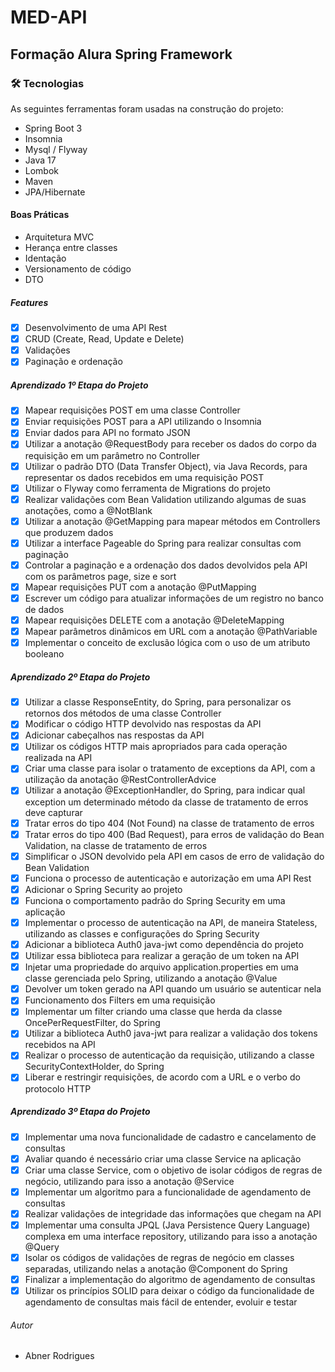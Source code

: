 # MED-API

## Formação Alura Spring Framework


### 🛠 Tecnologias

As seguintes ferramentas foram usadas na construção do projeto:

- Spring Boot 3
- Insomnia 
- Mysql / Flyway
- Java 17
- Lombok
- Maven
- JPA/Hibernate

#### Boas Práticas

- Arquitetura MVC
- Herança entre classes
- Identação
- Versionamento de código
- DTO

##### Features

- [x] Desenvolvimento de uma API Rest 
- [x] CRUD (Create, Read, Update e Delete) 
- [x] Validações
- [x] Paginação e ordenação

##### Aprendizado 1º Etapa do Projeto

- [x] Mapear requisições POST em uma classe Controller 
- [x] Enviar requisições POST para a API utilizando o Insomnia
- [x] Enviar dados para API no formato JSON
- [x] Utilizar a anotação @RequestBody para receber os dados do corpo da requisição em um parâmetro no Controller
- [x] Utilizar o padrão DTO (Data Transfer Object), via Java Records, para representar os dados recebidos em uma requisição POST
- [x] Utilizar o Flyway como ferramenta de Migrations do projeto
- [x] Realizar validações com Bean Validation utilizando algumas de suas anotações, como a @NotBlank
- [x] Utilizar a anotação @GetMapping para mapear métodos em Controllers que produzem dados
- [x] Utilizar a interface Pageable do Spring para realizar consultas com paginação
- [x] Controlar a paginação e a ordenação dos dados devolvidos pela API com os parâmetros page, size e sort
- [x] Mapear requisições PUT com a anotação @PutMapping
- [x] Escrever um código para atualizar informações de um registro no banco de dados
- [x] Mapear requisições DELETE com a anotação @DeleteMapping
- [x] Mapear parâmetros dinâmicos em URL com a anotação @PathVariable
- [x] Implementar o conceito de exclusão lógica com o uso de um atributo booleano

##### Aprendizado 2º Etapa do Projeto
- [x] Utilizar a classe ResponseEntity, do Spring, para personalizar os retornos dos métodos de uma classe Controller
- [x] Modificar o código HTTP devolvido nas respostas da API
- [x] Adicionar cabeçalhos nas respostas da API
- [x] Utilizar os códigos HTTP mais apropriados para cada operação realizada na API
- [x] Criar uma classe para isolar o tratamento de exceptions da API, com a utilização da anotação @RestControllerAdvice
- [x] Utilizar a anotação @ExceptionHandler, do Spring, para indicar qual exception um determinado método da classe de tratamento de erros deve capturar
- [x] Tratar erros do tipo 404 (Not Found) na classe de tratamento de erros
- [x] Tratar erros do tipo 400 (Bad Request), para erros de validação do Bean Validation, na classe de tratamento de erros
- [x] Simplificar o JSON devolvido pela API em casos de erro de validação do Bean Validation
- [x] Funciona o processo de autenticação e autorização em uma API Rest
- [x] Adicionar o Spring Security ao projeto
- [x] Funciona o comportamento padrão do Spring Security em uma aplicação
- [x] Implementar o processo de autenticação na API, de maneira Stateless, utilizando as classes e configurações do Spring Security
- [x] Adicionar a biblioteca Auth0 java-jwt como dependência do projeto
- [x] Utilizar essa biblioteca para realizar a geração de um token na API
- [x] Injetar uma propriedade do arquivo application.properties em uma classe gerenciada pelo Spring, utilizando a anotação @Value
- [x] Devolver um token gerado na API quando um usuário se autenticar nela
- [x] Funcionamento dos Filters em uma requisição
- [x] Implementar um filter criando uma classe que herda da classe OncePerRequestFilter, do Spring
- [x] Utilizar a biblioteca Auth0 java-jwt para realizar a validação dos tokens recebidos na API
- [x] Realizar o processo de autenticação da requisição, utilizando a classe SecurityContextHolder, do Spring
- [x] Liberar e restringir requisições, de acordo com a URL e o verbo do protocolo HTTP

##### Aprendizado 3º Etapa do Projeto
- [x] Implementar uma nova funcionalidade de cadastro e cancelamento de consultas
- [x] Avaliar quando é necessário criar uma classe Service na aplicação
- [x] Criar uma classe Service, com o objetivo de isolar códigos de regras de negócio, utilizando para isso a anotação @Service
- [x] Implementar um algoritmo para a funcionalidade de agendamento de consultas
- [x] Realizar validações de integridade das informações que chegam na API
- [x] Implementar uma consulta JPQL (Java Persistence Query Language) complexa em uma interface repository, utilizando para isso a anotação @Query
- [x] Isolar os códigos de validações de regras de negócio em classes separadas, utilizando nelas a anotação @Component do Spring
- [x] Finalizar a implementação do algoritmo de agendamento de consultas
- [x] Utilizar os princípios SOLID para deixar o código da funcionalidade de agendamento de consultas mais fácil de entender, evoluir e testar

###### Autor
- Abner Rodrigues 
